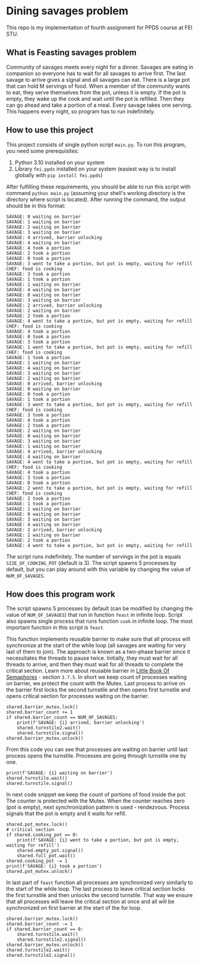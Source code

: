# Dining savages problem
This repo is my implementation of fourth assignment for PPDS course at FEI STU.

## What is Feasting savages problem
Community of savages meets every night for a dinner. Savages are eating in companion so everyone has to wait for all savages to arrive first. The last savage to arrive gives a signal and all savages can eat. There is a large pot that can hold M servings of food. When a member of the community wants to eat, they serve themselves from the pot, unless it is empty. If the pot is empty, they wake up the cook and wait until the pot is refilled. Then they can go ahead and take a portion of a meal. Every savage takes one serving. This happens every night, so program has to run indefinitely.

## How to use this project
This project consists of single python script `main.py`. To run this program, you need some prerequisites: 
1. Python 3.10 installed on your system
2. Library `fei.ppds` installed on your system (easiest way is to install globally with `pip install fei.ppds`)

After fulfilling these requirements, you should be able to run this script with command `python main.py` (assuming your shell's working directory is the directory where script is located).
After running the command, the output should be in this format: 
```
SAVAGE: 0 waiting on barrier
SAVAGE: 1 waiting on barrier
SAVAGE: 2 waiting on barrier
SAVAGE: 3 waiting on barrier
SAVAGE: 4 arrived, barrier unlocking
SAVAGE: 4 waiting on barrier
SAVAGE: 4 took a portion
SAVAGE: 2 took a portion
SAVAGE: 0 took a portion
SAVAGE: 3 went to take a portion, but pot is empty, waiting for refill
CHEF: food is cooking
SAVAGE: 3 took a portion
SAVAGE: 1 took a portion
SAVAGE: 1 waiting on barrier
SAVAGE: 4 waiting on barrier
SAVAGE: 0 waiting on barrier
SAVAGE: 3 waiting on barrier
SAVAGE: 2 arrived, barrier unlocking
SAVAGE: 2 waiting on barrier
SAVAGE: 2 took a portion
SAVAGE: 4 went to take a portion, but pot is empty, waiting for refill
CHEF: food is cooking
SAVAGE: 4 took a portion
SAVAGE: 0 took a portion
SAVAGE: 3 took a portion
SAVAGE: 1 went to take a portion, but pot is empty, waiting for refill
CHEF: food is cooking
SAVAGE: 1 took a portion
SAVAGE: 1 waiting on barrier
SAVAGE: 4 waiting on barrier
SAVAGE: 3 waiting on barrier
SAVAGE: 2 waiting on barrier
SAVAGE: 0 arrived, barrier unlocking
SAVAGE: 0 waiting on barrier
SAVAGE: 0 took a portion
SAVAGE: 1 took a portion
SAVAGE: 3 went to take a portion, but pot is empty, waiting for refill
CHEF: food is cooking
SAVAGE: 3 took a portion
SAVAGE: 4 took a portion
SAVAGE: 2 took a portion
SAVAGE: 2 waiting on barrier
SAVAGE: 0 waiting on barrier
SAVAGE: 3 waiting on barrier
SAVAGE: 1 waiting on barrier
SAVAGE: 4 arrived, barrier unlocking
SAVAGE: 4 waiting on barrier
SAVAGE: 4 went to take a portion, but pot is empty, waiting for refill
CHEF: food is cooking
SAVAGE: 4 took a portion
SAVAGE: 3 took a portion
SAVAGE: 0 took a portion
SAVAGE: 2 went to take a portion, but pot is empty, waiting for refill
CHEF: food is cooking
SAVAGE: 2 took a portion
SAVAGE: 1 took a portion
SAVAGE: 1 waiting on barrier
SAVAGE: 0 waiting on barrier
SAVAGE: 3 waiting on barrier
SAVAGE: 4 waiting on barrier
SAVAGE: 2 arrived, barrier unlocking
SAVAGE: 2 waiting on barrier
SAVAGE: 2 took a portion
SAVAGE: 4 went to take a portion, but pot is empty, waiting for refill
```

The script runs indefinitely. The number of servings in the pot is equals `SIZE_OF_COOKING_POT` (default is 3). 
The script spawns 5 processes by default, but you can play around with this variable by changing the value of `NUM_OF_SAVAGES`.

## How does this program work
The script spawns 5 processes by default (can be modified by changing the value of `NUM_OF_SAVAGES`) that run in function `feast` in infinite loop. Script also spawns single process that runs function `cook` in infinite loop.
The most important function in this script is `feast`. 

This function implements reusable barrier to make sure that all process will synchronize at the start of the while loop (all savages are waiting for very last of them to join).
The approach is known as a two-phase barrier since it necessitates the threads to pause twice. Initially, they must wait for all threads to arrive, and then they must wait for all threads to complete the critical section. Learn more about reusable barrier in [Little Book Of Semaphores](https://greenteapress.com/semaphores/LittleBookOfSemaphores.pdf) - section `3.7.5`.
In short we keep count of processes waiting on barrier, we protect the count with the Mutex. Last process to arrive on the barrier first locks the second turnstile and then opens first turnstile and opens critical section for processes waiting on the barrier.
``` 
shared.barrier_mutex.lock()
shared.barrier_count += 1
if shared.barrier_count == NUM_OF_SAVAGES:
    print(f'SAVAGE: {i} arrived, barrier unlocking')
    shared.turnstile2.wait()
    shared.turnstile.signal()
shared.barrier_mutex.unlock()
```
From this code you can see that processes are waiting on barrier until last process opens the turnstile. Processes are going through turnstile one by one.
```
print(f'SAVAGE: {i} waiting on barrier')
shared.turnstile.wait()
shared.turnstile.signal()
```

In next code snippet we keep the count of portions of food inside the pot. The counter is protected with the Mutex. When the counter reaches zero (pot is empty), next synchronization pattern is used - rendezvous. Process signals that the pot is empty and it waits for refill.
```
shared.pot_mutex.lock()
# critical section
if shared.cooking_pot == 0:
    print(f'SAVAGE: {i} went to take a portion, but pot is empty, waiting for refill')
    shared.empty_pot.signal()
    shared.full_pot.wait()
shared.cooking_pot -= 1
print(f'SAVAGE: {i} took a portion')
shared.pot_mutex.unlock()
```

In last part of `feast` function all processes are synchronized very similarly to the start of the while loop. The last process to leave critical section locks the first turnstile and then unlocks the second turnstile. That way we ensure that all processes will leave the critical section at once and all will be synchronized on first barrier at the start of the for loop.
```
shared.barrier_mutex.lock()
shared.barrier_count -= 1
if shared.barrier_count == 0:
    shared.turnstile.wait()
    shared.turnstile2.signal()
shared.barrier_mutex.unlock()
shared.turnstile2.wait()
shared.turnstile2.signal()